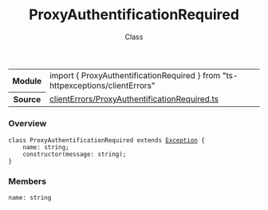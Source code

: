 <header class="symbol-info-header">    <h1 id="proxyauthentificationrequired">ProxyAuthentificationRequired</h1>    <label class="symbol-info-type-label class">Class</label>      </header>
<section class="symbol-info">      <table class="is-full-width">        <tbody>        <tr>          <th>Module</th>          <td>            <div class="lang-typescript">                <span class="token keyword">import</span> { ProxyAuthentificationRequired }                 <span class="token keyword">from</span>                 <span class="token string">"ts-httpexceptions/clientErrors"</span>                            </div>          </td>        </tr>        <tr>          <th>Source</th>          <td>            <a href="https://TypedProject.github.io/ts-httpexceptions/blob/v4.0.0/src/clientErrors/ProxyAuthentificationRequired.ts#L0-L0">                clientErrors/ProxyAuthentificationRequired.ts            </a>        </td>        </tr>                </tbody>      </table>    </section>

### Overview

<pre><code class="typescript-lang"><span class="token keyword">class</span> ProxyAuthentificationRequired <span class="token keyword">extends</span> <a href="#api/common/core/exception"><span class="token">Exception</span></a> <span class="token punctuation">{</span>
    name<span class="token punctuation">:</span> <span class="token keyword">string</span><span class="token punctuation">;</span>
    <span class="token keyword">constructor</span><span class="token punctuation">(</span>message<span class="token punctuation">:</span> <span class="token keyword">string</span><span class="token punctuation">)</span><span class="token punctuation">;</span>
<span class="token punctuation">}</span></code></pre>

### Members

<div class="method-overview"><pre><code class="typescript-lang">name<span class="token punctuation">:</span> <span class="token keyword">string</span></code></pre></div>
